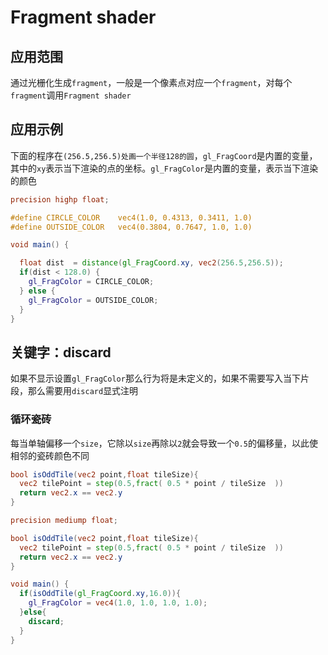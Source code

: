# Fragment shader

## 应用范围

通过光栅化生成`fragment`，一般是一个像素点对应一个`fragment`，对每个`fragment`调用`Fragment shader`

## 应用示例

下面的程序在`(256.5,256.5)处画一个半径128的圆`，`gl_FragCoord`是内置的变量，其中的`xy`表示当下渲染的点的坐标。`gl_FragColor`是内置的变量，表示当下渲染的颜色

```glsl
precision highp float;

#define CIRCLE_COLOR    vec4(1.0, 0.4313, 0.3411, 1.0)
#define OUTSIDE_COLOR   vec4(0.3804, 0.7647, 1.0, 1.0)

void main() {

  float dist  = distance(gl_FragCoord.xy, vec2(256.5,256.5));
  if(dist < 128.0) {
    gl_FragColor = CIRCLE_COLOR;
  } else {
    gl_FragColor = OUTSIDE_COLOR;
  }
}
```



## 关键字：discard

如果不显示设置`gl_FragColor`那么行为将是未定义的，如果不需要写入当下片段，那么需要用`discard`显式注明

### 循环瓷砖

每当单轴偏移一个`size`，它除以`size`再除以`2`就会导致一个`0.5`的偏移量，以此使相邻的瓷砖颜色不同

```glsl
bool isOddTile(vec2 point,float tileSize){
  vec2 tilePoint = step(0.5,fract( 0.5 * point / tileSize  )) 
  return vec2.x == vec2.y
}
```



```glsl
precision mediump float;

bool isOddTile(vec2 point,float tileSize){
  vec2 tilePoint = step(0.5,fract( 0.5 * point / tileSize  )) 
  return vec2.x == vec2.y
}

void main() {
  if(isOddTile(gl_FragCoord.xy,16.0)){
    gl_FragColor = vec4(1.0, 1.0, 1.0, 1.0);
  }else{
  	discard;
  }
}
```

